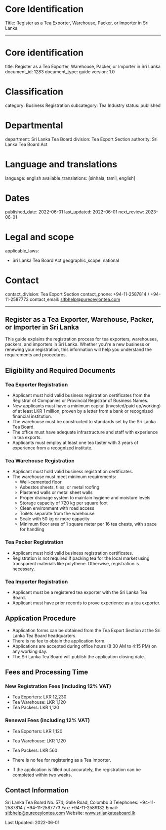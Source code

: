 # Core Identification
Title: Register as a Tea Exporter, Warehouse, Packer, or Importer in Sri Lanka

---
# Core identification
title: Register as a Tea Exporter, Warehouse, Packer, or Importer in Sri Lanka
document_id: 1283
document_type: guide
version: 1.0

# Classification
category: Business Registration
subcategory: Tea Industry
status: published

# Departmental
department: Sri Lanka Tea Board
division: Tea Export Section
authority: Sri Lanka Tea Board Act

# Language and translations
language: english
available_translations: [sinhala, tamil, english]

# Dates
published_date: 2022-06-01
last_updated: 2022-06-01
next_review: 2023-06-01

# Legal and scope
applicable_laws:
 - Sri Lanka Tea Board Act
geographic_scope: national

# Contact
contact_division: Tea Export Section
contact_phone: +94-11-2587814 / +94-11-2587773
contact_email: sltbhelp@pureceylontea.com

---

## Register as a Tea Exporter, Warehouse, Packer, or Importer in Sri Lanka

This guide explains the registration process for tea exporters, warehouses, packers, and importers in Sri Lanka. Whether you're a new business or renewing your registration, this information will help you understand the requirements and procedures.

## Eligibility and Required Documents

### Tea Exporter Registration
- Applicant must hold valid business registration certificates from the Registrar of Companies or Provincial Registrar of Business Names.
- New applicants must have a minimum capital (invested/paid up/working) of at least LKR 1 million, proven by a letter from a bank or recognized financial institution.
- The warehouse must be constructed to standards set by the Sri Lanka Tea Board.
- The office must have adequate infrastructure and staff with experience in tea exports.
- Applicants must employ at least one tea taster with 3 years of experience from a recognized institute.

### Tea Warehouse Registration
- Applicant must hold valid business registration certificates.
- The warehouse must meet minimum requirements:
  - Well-cemented floor
  - Asbestos sheets, tiles, or metal roofing
  - Plastered walls or metal sheet walls
  - Proper drainage system to maintain hygiene and moisture levels
  - Storage capacity of 720 kg per square foot
  - Clean environment with road access
  - Toilets separate from the warehouse
  - Scale with 50 kg or more capacity
  - Minimum floor area of 1 square meter per 16 tea chests, with space for handling

### Tea Packer Registration
- Applicant must hold valid business registration certificates.
- Registration is not required if packing tea for the local market using transparent materials like polythene. Otherwise, registration is necessary.

### Tea Importer Registration
- Applicant must be a registered tea exporter with the Sri Lanka Tea Board.
- Applicant must have prior records to prove experience as a tea exporter.

## Application Procedure

- Application forms can be obtained from the Tea Export Section at the Sri Lanka Tea Board headquarters.
- There is no fee to obtain the application form.
- Applications are accepted during office hours (8:30 AM to 4:15 PM) on any working day.
- The Sri Lanka Tea Board will publish the application closing date.

## Fees and Processing Time

### New Registration Fees (including 12% VAT)
- Tea Exporters: LKR 12,230
- Tea Warehouse: LKR 1,120
- Tea Packers: LKR 1,120

### Renewal Fees (including 12% VAT)
- Tea Exporters: LKR 1,120
- Tea Warehouse: LKR 1,120
- Tea Packers: LKR 560

- There is no fee for registering as a Tea Importer.
- If the application is filled out accurately, the registration can be completed within two weeks.

## Contact Information

Sri Lanka Tea Board
No. 574, Galle Road, Colombo 3
Telephones: +94-11-2587814 / +94-11-2587773
Fax: +94-11-2589132
Email: sltbhelp@pureceylontea.com
Website: www.srilankateaboard.lk

Last Updated: 2022-06-01